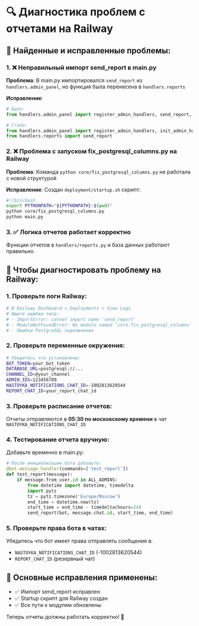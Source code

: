 # 🔍 Диагностика проблем с отчетами на Railway

## 🚨 Найденные и исправленные проблемы:

### 1. ❌ Неправильный импорт send_report в main.py
**Проблема**: В main.py импортировался `send_report` из `handlers.admin_panel`, но функция была перенесена в `handlers.reports`

**Исправление**: 
```python
# Было:
from handlers.admin_panel import register_admin_handlers, send_report, init_admin_handlers

# Стало:
from handlers.admin_panel import register_admin_handlers, init_admin_handlers  
from handlers.reports import send_report
```

### 2. ❌ Проблема с запуском fix_postgresql_columns.py на Railway
**Проблема**: Команда `python core/fix_postgresql_columns.py` не работала с новой структурой

**Исправление**: Создан `deployment/startup.sh` скрипт:
```bash
#!/bin/bash
export PYTHONPATH="${PYTHONPATH}:$(pwd)"
python core/fix_postgresql_columns.py
python main.py
```

### 3. ✅ Логика отчетов работает корректно
Функции отчетов в `handlers/reports.py` и база данных работают правильно.

## 🔧 Чтобы диагностировать проблему на Railway:

### 1. Проверьте логи Railway:
```bash
# В Railway Dashboard > Deployments > View Logs
# Ищите ошибки типа:
# - ImportError: cannot import name 'send_report'
# - ModuleNotFoundError: No module named 'core.fix_postgresql_columns'
# - Ошибки PostgreSQL подключения
```

### 2. Проверьте переменные окружения:
```bash
# Убедитесь что установлены:
BOT_TOKEN=your_bot_token
DATABASE_URL=postgresql://...
CHANNEL_ID=@your_channel
ADMIN_IDS=123456789
NASTOYKA_NOTIFICATIONS_CHAT_ID=-1002813620544
REPORT_CHAT_ID=your_report_chat_id
```

### 3. Проверьте расписание отчетов:
Отчеты отправляются в **05:30 по московскому времени** в чат `NASTOYKA_NOTIFICATIONS_CHAT_ID`

### 4. Тестирование отчета вручную:
Добавьте временно в main.py:
```python
# После инициализации бота добавьте:
@bot.message_handler(commands=['test_report'])
def test_report(message):
    if message.from_user.id in ALL_ADMINS:
        from datetime import datetime, timedelta
        import pytz
        tz = pytz.timezone('Europe/Moscow')
        end_time = datetime.now(tz)
        start_time = end_time - timedelta(hours=24)
        send_report(bot, message.chat.id, start_time, end_time)
```

### 5. Проверьте права бота в чатах:
Убедитесь что бот имеет права отправлять сообщения в:
- `NASTOYKA_NOTIFICATIONS_CHAT_ID` (-1002813620544)
- `REPORT_CHAT_ID` (резервный чат)

## 🎯 Основные исправления применены:
- ✅ Импорт send_report исправлен
- ✅ Startup скрипт для Railway создан
- ✅ Все пути к модулям обновлены

Теперь отчеты должны работать корректно! 🎉
